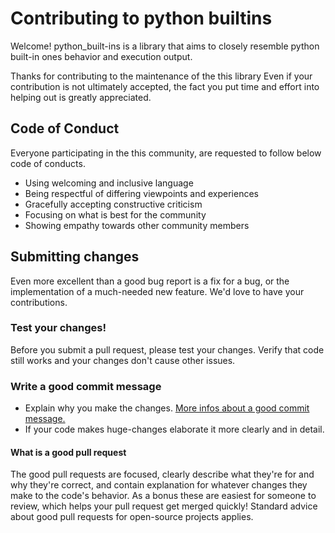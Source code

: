 # Contributing to python builtins

Welcome!  python_built-ins is a library that aims to closely
resemble python built-in ones behavior and execution output.

Thanks for contributing to the maintenance of the this library
Even if your contribution is not ultimately accepted, the fact
you put time and effort into helping out is greatly appreciated.

## Code of Conduct

Everyone participating in the this community, 
are requested to follow below code of conducts.

* Using welcoming and inclusive language
* Being respectful of differing viewpoints and experiences
* Gracefully accepting constructive criticism
* Focusing on what is best for the community
* Showing empathy towards other community members

## Submitting changes

Even more excellent than a good bug report is a fix for a bug, or the
implementation of a much-needed new feature. We'd love to have
your contributions.


### Test your changes!

Before you submit a pull request, please test your changes.
Verify that code still works and your changes don't cause other issues.

### Write a good commit message

* Explain why you make the changes. [More infos about a good commit message.][commit_message]
* If your code makes huge-changes elaborate it more clearly and in detail.

#### What is a good pull request
The good pull requests are focused, clearly describe what they're for
and why they're correct, and contain explanation for whatever changes they
make to the code's behavior.  As a bonus these are easiest for someone
to review, which helps your pull request get merged quickly!  Standard
advice about good pull requests for open-source projects applies.


[commit_message]: http://tbaggery.com/2008/04/19/a-note-about-git-commit-messages.html